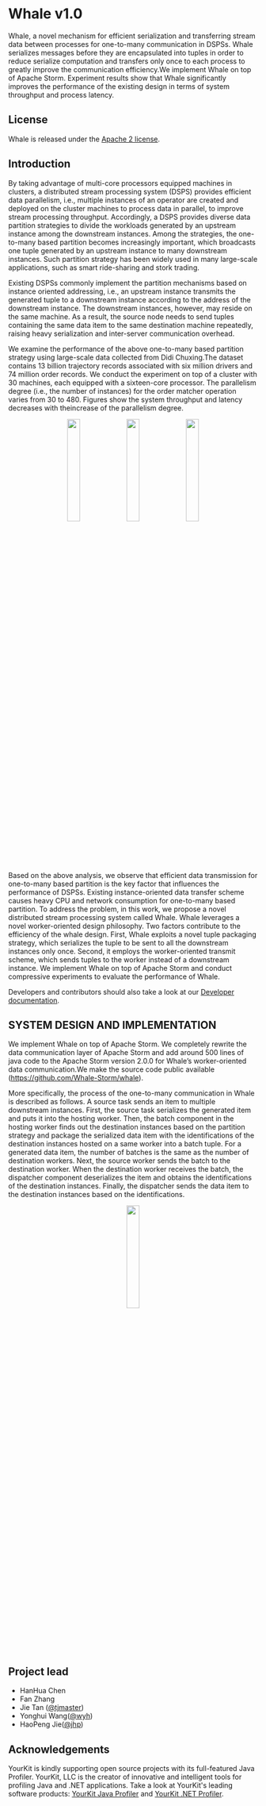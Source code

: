 # Whale v1.0

Whale, a novel mechanism for efficient serialization and transferring stream data between processes for one-to-many communication in DSPSs. 
Whale serializes messages before they are encapsulated into tuples in order to reduce serialize computation and transfers only once to each process to greatly
improve the communication efficiency.We implement Whale on top of Apache Storm. Experiment results show that Whale significantly improves the performance of the existing design in terms of system
throughput and process latency.
## License

Whale is released under the [Apache 2 license](http://www.apache.org/licenses/LICENSE-2.0.html).

## Introduction

By taking advantage of multi-core processors equipped machines in clusters, a distributed stream processing system (DSPS) provides efficient data parallelism, i.e., multiple instances of an operator are
created and deployed on the cluster machines to process data in parallel, to improve stream processing throughput. Accordingly, a DSPS provides diverse data partition strategies to divide the workloads
generated by an upstream instance among the downstream instances. Among the strategies, the one-to-many based partition becomes increasingly important, which broadcasts one tuple generated
by an upstream instance to many downstream instances. Such partition strategy has been widely used in many large-scale applications, such as smart ride-sharing and stork trading.

Existing DSPSs commonly implement the partition mechanisms based on instance oriented addressing, i.e., an upstream instance transmits the generated tuple to a downstream instance according to the
address of the downstream instance. The downstream instances, however, may reside on the same machine. As a result, the source node needs to send tuples containing the same data item to the same destination machine repeatedly, raising heavy serialization
and inter-server communication overhead.

We examine the performance of the above one-to-many based partition strategy using large-scale data collected from Didi Chuxing.The dataset contains 13 billion trajectory records associated
with six million drivers and 74 million order records. We conduct the experiment on top of a cluster with 30 machines, each equipped with a sixteen-core processor. The parallelism degree (i.e., the number of instances) for the order matcher operation varies from 30
to 480. Figures show the system throughput and latency decreases with theincrease of the parallelism degree.

<div align="center">
<img src="https://github.com/Tjcug/storm/images/storm_latency.png" height="23%"  >
<img src="https://github.com/Tjcug/storm/images/storm_throughput.png" height="23%" >
<img src="https://github.com/Tjcug/storm/images/storm_proportion.png" height="23%" >
</div>
 
Based on the above analysis, we observe that efficient data transmission for one-to-many based partition is the key factor that influences the performance of DSPSs. Existing instance-oriented data
transfer scheme causes heavy CPU and network consumption for one-to-many based partition. To address the problem, in this work, we propose a novel distributed stream processing system called
Whale. Whale leverages a novel worker-oriented design philosophy. Two factors contribute to the efficiency of the whale design. First, Whale exploits a novel tuple packaging strategy, which serializes the tuple to be sent to all the downstream instances only once.
Second, it employs the worker-oriented transmit scheme, which sends tuples to the worker instead of a downstream instance. We implement Whale on top of Apache Storm and conduct compressive
experiments to evaluate the performance of Whale.

Developers and contributors should also take a look at our [Developer documentation](DEVELOPER.md).

## SYSTEM DESIGN AND IMPLEMENTATION
We implement Whale on top of Apache Storm. We completely rewrite the data communication layer of Apache Storm and add around 500 lines of java code to the Apache Storm version 2.0.0 for
Whale’s worker-oriented data communication.We make the source code public available (https://github.com/Whale-Storm/whale).

More specifically, the process of the one-to-many communication in Whale is described as follows. A source task sends an item to multiple downstream instances. First, the source task serializes
the generated item and puts it into the hosting worker. Then, the batch component in the hosting worker finds out the destination instances based on the partition strategy and package the serialized
data item with the identifications of the destination instances hosted on a same worker into a batch tuple. For a generated data item, the
number of batches is the same as the number of destination workers. Next, the source worker sends the batch to the destination worker. When the destination worker receives the batch, the dispatcher component deserializes the item and obtains the identifications of
the destination instances. Finally, the dispatcher sends the data item to the destination instances based on the identifications.

<div align="center">
<img src="https://github.com/Tjcug/storm/images/whale_system_desgin.png" height="23%"  >
</div>

## Project lead
* HanHua Chen
* Fan Zhang
* Jie Tan ([@tjmaster](https://tjcug.github.io/))
* Yonghui Wang([@wyh](https://github.com/WYonghui/))
* HaoPeng Jie([@jhp](https://github.com/jessezax/))

## Acknowledgements

YourKit is kindly supporting open source projects with its full-featured Java Profiler. YourKit, LLC is the creator of innovative and intelligent tools for profiling Java and .NET applications. Take a look at YourKit's leading software products: [YourKit Java Profiler](http://www.yourkit.com/java/profiler/index.jsp) and [YourKit .NET Profiler](http://www.yourkit.com/.net/profiler/index.jsp).

